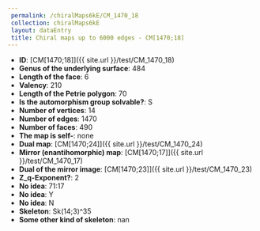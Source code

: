 ```yaml
--- 
 permalink: /chiralMaps6kE/CM_1470_18 
 collection: chiralMaps6kE
 layout: dataEntry
 title: Chiral maps up to 6000 edges - CM[1470;18]
---
```


- **ID**: [CM[1470;18]]({{ site.url }}/test/CM_1470_18)
- **Genus of the underlying surface**: 484
- **Length of the face**: 6
- **Valency**: 210
- **Length of the Petrie polygon**: 70
- **Is the automorphism group solvable?**: S
- **Number of vertices**: 14
- **Number of edges**: 1470
- **Number of faces**: 490
- **The map is self-**: none
- **Dual map**: [CM[1470;24]]({{ site.url }}/test/CM_1470_24)
- **Mirror (enantihomorphic) map**: [CM[1470;17]]({{ site.url }}/test/CM_1470_17)
- **Dual of the mirror image**: [CM[1470;23]]({{ site.url }}/test/CM_1470_23)
- **Z_q-Exponent?**: 2
- **No idea**:  71:17
- **No idea**: Y
- **No idea**: N
- **Skeleton**: Sk(14;3)^35
- **Some other kind of skeleton**: nan
